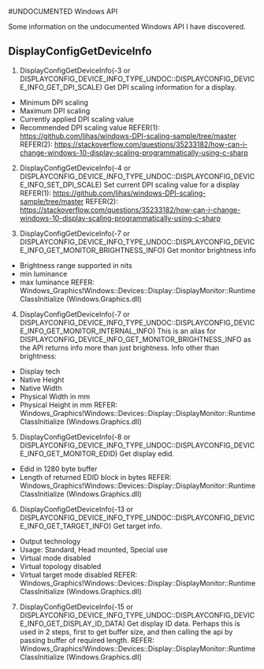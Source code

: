 #UNDOCUMENTED Windows API

Some information on the undocumented Windows API I have discovered.

## DisplayConfigGetDeviceInfo
1. DisplayConfigGetDeviceInfo(-3 or DISPLAYCONFIG_DEVICE_INFO_TYPE_UNDOC::DISPLAYCONFIG_DEVICE_INFO_GET_DPI_SCALE)
Get DPI scaling information for a display.
- Minimum DPI scaling
- Maximum DPI scaling
- Currently applied DPI scaling value
- Recommended DPI scaling value
REFER(1): https://github.com/lihas/windows-DPI-scaling-sample/tree/master
REFER(2): https://stackoverflow.com/questions/35233182/how-can-i-change-windows-10-display-scaling-programmatically-using-c-sharp

2. DisplayConfigGetDeviceInfo(-4 or DISPLAYCONFIG_DEVICE_INFO_TYPE_UNDOC::DISPLAYCONFIG_DEVICE_INFO_SET_DPI_SCALE)
Set current DPI scaling value for a display
REFER(1): https://github.com/lihas/windows-DPI-scaling-sample/tree/master
REFER(2): https://stackoverflow.com/questions/35233182/how-can-i-change-windows-10-display-scaling-programmatically-using-c-sharp

3. DisplayConfigGetDeviceInfo(-7 or DISPLAYCONFIG_DEVICE_INFO_TYPE_UNDOC::DISPLAYCONFIG_DEVICE_INFO_GET_MONITOR_BRIGHTNESS_INFO)
Get monitor brightness info
- Brightness range supported in nits
- min luminance
- max luminance
REFER: Windows_Graphics!Windows::Devices::Display::DisplayMonitor::RuntimeClassInitialize (Windows.Graphics.dll)


4. DisplayConfigGetDeviceInfo(-7 or DISPLAYCONFIG_DEVICE_INFO_TYPE_UNDOC::DISPLAYCONFIG_DEVICE_INFO_GET_MONITOR_INTERNAL_INFO)
This is an alias for DISPLAYCONFIG_DEVICE_INFO_GET_MONITOR_BRIGHTNESS_INFO as the API returns info more than just brightness.
Info other than brightness:
- Display tech
- Native Height
- Native Width
- Physical Width in mm
- Physical Height in mm
REFER: Windows_Graphics!Windows::Devices::Display::DisplayMonitor::RuntimeClassInitialize (Windows.Graphics.dll)


5. DisplayConfigGetDeviceInfo(-8 or DISPLAYCONFIG_DEVICE_INFO_TYPE_UNDOC::DISPLAYCONFIG_DEVICE_INFO_GET_MONITOR_EDID)
Get display edid.
- Edid in 1280 byte buffer
- Length of returned EDID block in bytes
REFER: Windows_Graphics!Windows::Devices::Display::DisplayMonitor::RuntimeClassInitialize (Windows.Graphics.dll)


6. DisplayConfigGetDeviceInfo(-13 or DISPLAYCONFIG_DEVICE_INFO_TYPE_UNDOC::DISPLAYCONFIG_DEVICE_INFO_GET_TARGET_INFO)
Get target info.
- Output technology
- Usage: Standard, Head mounted, Special use
- Virtual mode disabled
- Virtual topology disabled
- Virtual target mode disabled
REFER: Windows_Graphics!Windows::Devices::Display::DisplayMonitor::RuntimeClassInitialize (Windows.Graphics.dll)

7. DisplayConfigGetDeviceInfo(-15 or DISPLAYCONFIG_DEVICE_INFO_TYPE_UNDOC::DISPLAYCONFIG_DEVICE_INFO_GET_DISPLAY_ID_DATA)
Get display ID data.
Perhaps this is used in 2 steps, first to get buffer size, and then calling the api by passing buffer
of required length.
REFER: Windows_Graphics!Windows::Devices::Display::DisplayMonitor::RuntimeClassInitialize (Windows.Graphics.dll)